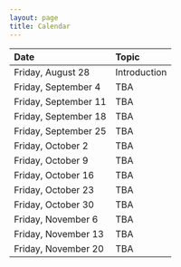 ```yaml
---
layout: page
title: Calendar
---
```


| Date | Topic |
| :--- | :--- |
| Friday, August 28 | Introduction |
| Friday, September 4 | TBA |
| Friday, September 11 | TBA |
| Friday, September 18 | TBA |
| Friday, September 25 | TBA |
| Friday, October 2 | TBA |
| Friday, October 9 | TBA |
| Friday, October 16 | TBA |
| Friday, October 23 | TBA |
| Friday, October 30 | TBA |
| Friday, November 6 | TBA |
| Friday, November 13 | TBA |
| Friday, November 20 | TBA |
